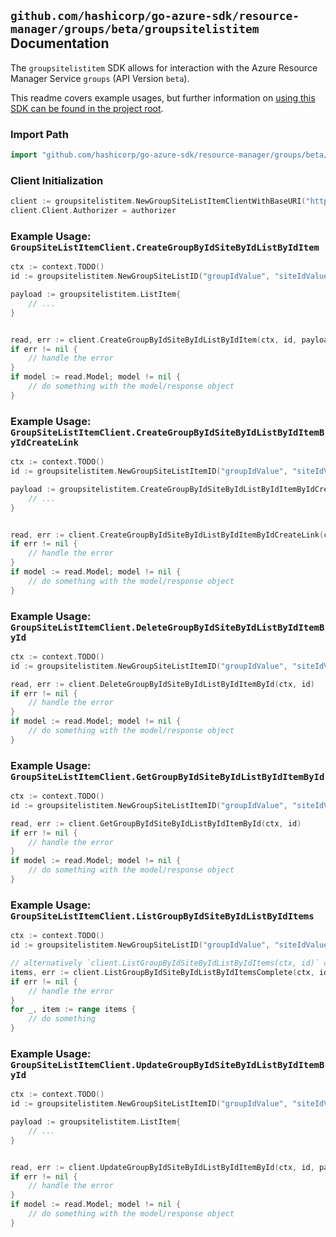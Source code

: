 
## `github.com/hashicorp/go-azure-sdk/resource-manager/groups/beta/groupsitelistitem` Documentation

The `groupsitelistitem` SDK allows for interaction with the Azure Resource Manager Service `groups` (API Version `beta`).

This readme covers example usages, but further information on [using this SDK can be found in the project root](https://github.com/hashicorp/go-azure-sdk/tree/main/docs).

### Import Path

```go
import "github.com/hashicorp/go-azure-sdk/resource-manager/groups/beta/groupsitelistitem"
```


### Client Initialization

```go
client := groupsitelistitem.NewGroupSiteListItemClientWithBaseURI("https://management.azure.com")
client.Client.Authorizer = authorizer
```


### Example Usage: `GroupSiteListItemClient.CreateGroupByIdSiteByIdListByIdItem`

```go
ctx := context.TODO()
id := groupsitelistitem.NewGroupSiteListID("groupIdValue", "siteIdValue", "listIdValue")

payload := groupsitelistitem.ListItem{
	// ...
}


read, err := client.CreateGroupByIdSiteByIdListByIdItem(ctx, id, payload)
if err != nil {
	// handle the error
}
if model := read.Model; model != nil {
	// do something with the model/response object
}
```


### Example Usage: `GroupSiteListItemClient.CreateGroupByIdSiteByIdListByIdItemByIdCreateLink`

```go
ctx := context.TODO()
id := groupsitelistitem.NewGroupSiteListItemID("groupIdValue", "siteIdValue", "listIdValue", "listItemIdValue")

payload := groupsitelistitem.CreateGroupByIdSiteByIdListByIdItemByIdCreateLinkRequest{
	// ...
}


read, err := client.CreateGroupByIdSiteByIdListByIdItemByIdCreateLink(ctx, id, payload)
if err != nil {
	// handle the error
}
if model := read.Model; model != nil {
	// do something with the model/response object
}
```


### Example Usage: `GroupSiteListItemClient.DeleteGroupByIdSiteByIdListByIdItemById`

```go
ctx := context.TODO()
id := groupsitelistitem.NewGroupSiteListItemID("groupIdValue", "siteIdValue", "listIdValue", "listItemIdValue")

read, err := client.DeleteGroupByIdSiteByIdListByIdItemById(ctx, id)
if err != nil {
	// handle the error
}
if model := read.Model; model != nil {
	// do something with the model/response object
}
```


### Example Usage: `GroupSiteListItemClient.GetGroupByIdSiteByIdListByIdItemById`

```go
ctx := context.TODO()
id := groupsitelistitem.NewGroupSiteListItemID("groupIdValue", "siteIdValue", "listIdValue", "listItemIdValue")

read, err := client.GetGroupByIdSiteByIdListByIdItemById(ctx, id)
if err != nil {
	// handle the error
}
if model := read.Model; model != nil {
	// do something with the model/response object
}
```


### Example Usage: `GroupSiteListItemClient.ListGroupByIdSiteByIdListByIdItems`

```go
ctx := context.TODO()
id := groupsitelistitem.NewGroupSiteListID("groupIdValue", "siteIdValue", "listIdValue")

// alternatively `client.ListGroupByIdSiteByIdListByIdItems(ctx, id)` can be used to do batched pagination
items, err := client.ListGroupByIdSiteByIdListByIdItemsComplete(ctx, id)
if err != nil {
	// handle the error
}
for _, item := range items {
	// do something
}
```


### Example Usage: `GroupSiteListItemClient.UpdateGroupByIdSiteByIdListByIdItemById`

```go
ctx := context.TODO()
id := groupsitelistitem.NewGroupSiteListItemID("groupIdValue", "siteIdValue", "listIdValue", "listItemIdValue")

payload := groupsitelistitem.ListItem{
	// ...
}


read, err := client.UpdateGroupByIdSiteByIdListByIdItemById(ctx, id, payload)
if err != nil {
	// handle the error
}
if model := read.Model; model != nil {
	// do something with the model/response object
}
```
